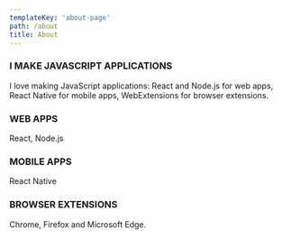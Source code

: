 ```yaml
---
templateKey: 'about-page'
path: /about
title: About
---
```

### I MAKE JAVASCRIPT APPLICATIONS
I love making JavaScript applications: React and Node.js for web apps, React Native for mobile apps, WebExtensions for browser extensions.

### WEB APPS
React, Node.js

### MOBILE APPS
React Native

### BROWSER EXTENSIONS
Chrome, Firefox and Microsoft Edge.
